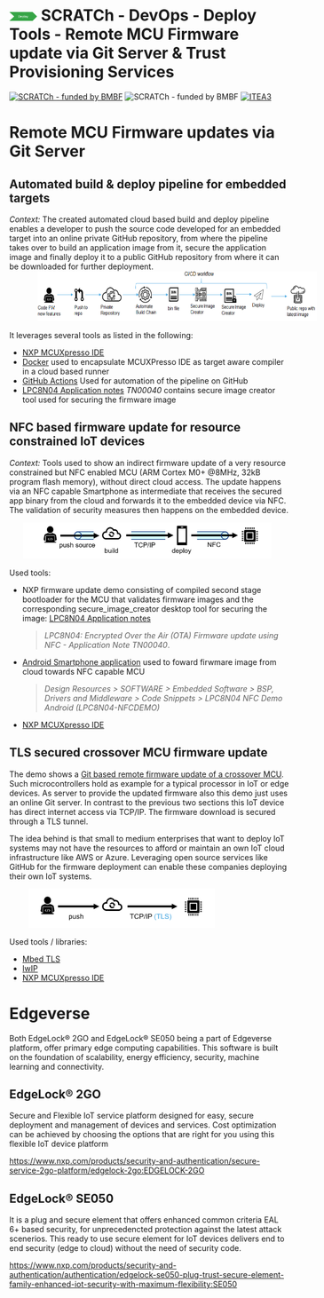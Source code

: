 # <img src="../../../images/deploy.png" alt ='deploy'  width="10%" > SCRATCh - DevOps - Deploy Tools - Remote MCU Firmware update via Git Server & Trust Provisioning Services
[![SCRATCh - funded by BMBF](https://img.shields.io/badge/part%20of-SCRATCh-yellow)](https://scratch-itea3.eu/)
![SCRATCh - funded by BMBF](https://img.shields.io/badge/funded%20by-BMBF-blue)
[![ITEA3](https://img.shields.io/badge/supported%20by-ITEA3-orange)](https://www.itea3.org)


# Remote MCU Firmware updates via Git Server


## Automated build & deploy pipeline for embedded targets

*Context:* The created automated cloud based build and deploy pipeline enables a developer to push the source code developed for an embedded target into an online private GitHub repository, from where the pipeline takes over to build an application image from it, secure the application image and finally deploy it to a public GitHub repository from where it can be downloaded for further deployment.
<img src="images/automated-build-chain-for-embedded-target.png" alt="automated-build-chain-for-embedded-target" style="height:90px; margin-left:50px;"/>

It leverages several tools as listed in the following:
* [NXP MCUXpresso IDE]
* [Docker] used to encapsulate MCUXPresso IDE as target aware compiler in a cloud based runner
* [GitHub Actions] Used for automation of the pipeline on GitHub
* [LPC8N04 Application notes] *TN00040* contains secure image creator tool used for securing the firmware image

## NFC based firmware update for resource constrained IoT devices 

*Context:* Tools used to show an indirect firmware update of a very resource constrained but NFC enabled MCU (ARM Cortex M0+ @8MHz, 32kB program flash memory), without direct cloud access. The update happens via an NFC capable Smartphone as intermediate that receives the secured app binary from the cloud and forwards it to the embedded device via NFC. The validation of security measures then happens on the embedded device.

<img src="images/signed-low-end-mcu-updates-via-nfc.png" alt="signed-low-end-mcu-updates-via-nfc" style="height:65px; margin-left:25px;"/>

Used tools:
* NXP firmware update demo consisting of compiled second stage bootloader for the MCU that validates firmware images and the corresponding secure_image_creator desktop tool for securing the image: [LPC8N04 Application notes]
    >*LPC8N04: Encrypted Over the Air (OTA) Firmware update using NFC - Application Note TN00040*.
* [Android Smartphone application] used to foward firwmare image from cloud towards NFC capable MCU
    > *Design Resources > SOFTWARE > Embedded Software > BSP, Drivers and Middleware > Code Snippets > LPC8N04 NFC Demo Android (LPC8N04-NFCDEMO)*
* [NXP MCUXpresso IDE]    




## TLS secured crossover MCU firmware update

The demo shows a [Git based remote firmware update of a crossover MCU]. Such microcontrollers hold as example for a typical processor in IoT or edge devices. As server to provide the updated firmware also this demo just uses an online Git server. In contrast to the previous two sections this IoT device has direct internet access via TCP/IP. The firmware download is secured through a TLS tunnel.

The idea behind is that small to medium enterprises that want to deploy IoT systems may not have the resources to afford or maintain an own IoT cloud infrastructure like AWS or Azure. Leveraging open source services like GitHub for the firmware deployment can enable these companies deploying their own IoT systems.

<img src="images/tls-secured-crossover-mcu-firmware-update.png" alt="tls-secured-crossover-mcu-firmware-update" style="height:70px; margin-left:35px;"/>

Used tools / libraries:
* [Mbed TLS]
* [lwIP]
* [NXP MCUXpresso IDE]


# Edgeverse
Both EdgeLock® 2GO and EdgeLock® SE050 being a part of Edgeverse platform, offer primary edge computing capabilities. This software is built on the foundation of scalability, energy efficiency, security, machine learning and connectivity. 

## EdgeLock® 2GO
Secure and Flexible IoT service platform designed for easy, secure deployment and management of devices and services. Cost optimization can be achieved by choosing the options that are right for you using this flexible IoT device platform 

https://www.nxp.com/products/security-and-authentication/secure-service-2go-platform/edgelock-2go:EDGELOCK-2GO

## EdgeLock® SE050
It is a plug and secure element that offers enhanced common criteria EAL 6+ based security, for unprecedencted protection against the latest attack scenerios. This ready to use secure element for IoT devices delivers end to end security (edge to cloud) without the need of security code. 

https://www.nxp.com/products/security-and-authentication/authentication/edgelock-se050-plug-trust-secure-element-family-enhanced-iot-security-with-maximum-flexibility:SE050





[Git based remote firmware update of a crossover MCU]: https://github.com/SCRATCh-ITEA3/imxrt1060-fwupdate-via-git
[LPC8N04 Application notes]:https://www.nxp.com/products/processors-and-microcontrollers/arm-microcontrollers/general-purpose-mcus/lpc800-cortex-m0-plus-/low-cost-microcontrollers-mcus-based-on-arm-cortex-m0-plus-core:LPC8N04?&tab=Documentation_Tab&linkline=Application-Note
[Android Smartphone application]:https://www.nxp.com/design/designs/lpc8n04-development-board-for-lpc8n04-mcu:OM40002#t755
[Docker]:https://www.docker.com/
[GitHub Actions]:https://github.com/features/actions
[NXP MCUXpresso IDE]:https://mcuxpresso.nxp.com/en/welcome
[lwIP]:https://savannah.nongnu.org/projects/lwip/
[Mbed TLS]:https://tls.mbed.org/